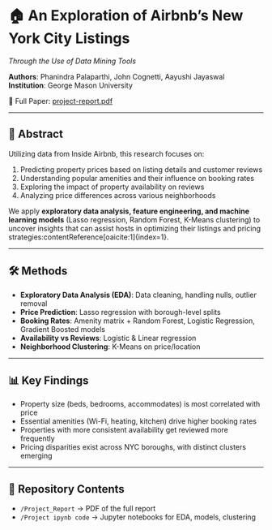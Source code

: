 # 🏠 An Exploration of Airbnb’s New York City Listings  
*Through the Use of Data Mining Tools*  

**Authors**: Phanindra Palaparthi, John Cognetti, Aayushi Jayaswal  
**Institution**: George Mason University  

📄 Full Paper: [project-report.pdf](Project_Report/Project_Report.pdf)  

---

## 📖 Abstract  
Utilizing data from Inside Airbnb, this research focuses on:  
1. Predicting property prices based on listing details and customer reviews  
2. Understanding popular amenities and their influence on booking rates  
3. Exploring the impact of property availability on reviews  
4. Analyzing price differences across various neighborhoods  

We apply **exploratory data analysis, feature engineering, and machine learning models** (Lasso regression, Random Forest, K-Means clustering) to uncover insights that can assist hosts in optimizing their listings and pricing strategies:contentReference[oaicite:1]{index=1}.  

---

## 🛠 Methods  
- **Exploratory Data Analysis (EDA)**: Data cleaning, handling nulls, outlier removal  
- **Price Prediction**: Lasso regression with borough-level splits  
- **Booking Rates**: Amenity matrix + Random Forest, Logistic Regression, Gradient Boosted models  
- **Availability vs Reviews**: Logistic & Linear regression  
- **Neighborhood Clustering**: K-Means on price/location  

---

## 📊 Key Findings  
- Property size (beds, bedrooms, accommodates) is most correlated with price  
- Essential amenities (Wi-Fi, heating, kitchen) drive higher booking rates  
- Properties with more consistent availability get reviewed more frequently  
- Pricing disparities exist across NYC boroughs, with distinct clusters emerging  

---

## 📂 Repository Contents  
- `/Project_Report` → PDF of the full report  
- `/Project ipynb code` → Jupyter notebooks for EDA, models, clustering  


